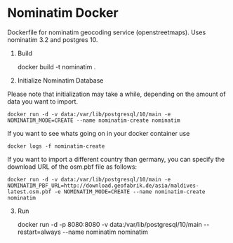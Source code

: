 # Nominatim Docker
Dockerfile for nominatim geocoding service (openstreetmaps). Uses nominatim 3.2 and postgres 10.

1. Build

    docker build -t nominatim .

2. Initialize Nominatim Database

Please note that initialization may take a while, depending on the amount of data you want to import.

    docker run -d -v data:/var/lib/postgresql/10/main -e NOMINATIM_MODE=CREATE --name nominatim-create nominatim

If you want to see whats going on in your docker container use

    docker logs -f nominatim-create

If you want to import a different country than germany, you can specify the download URL of the osm.pbf file as follows:

    docker run -d -v data:/var/lib/postgresql/10/main -e NOMINATIM_PBF_URL=http://download.geofabrik.de/asia/maldives-latest.osm.pbf -e NOMINATIM_MODE=CREATE --name nominatim-create  nominatim

3. Run 

    docker run -d -p 8080:8080 -v data:/var/lib/postgresql/10/main --restart=always --name nominatim nominatim
